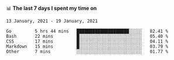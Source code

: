<!--
### Hi there 👋

- 🤔 I was learning formal verification with Coq formally, but want to **build things** now.
- 😬 I am broadly interested in **computer systems** and **programming languages** (just a beginner 🥺).
- 🤩 (I hope I can) code for fun!

<img src="https://github-readme-stats.vercel.app/api?username=xxchan&show_icons=true&icon_color=0366d6&text_color=24292e&bg_color=ffffff&hide_title=true" />

---
-->


📊 **The last 7 days I spent my time on** 

<!--START_SECTION:waka-->
```text
13 January, 2021 - 19 January, 2021

Go         5 hrs 44 mins   ████████████████████░░░░░   82.41 % 
Bash       22 mins         █░░░░░░░░░░░░░░░░░░░░░░░░   05.40 % 
CSS        17 mins         █░░░░░░░░░░░░░░░░░░░░░░░░   04.11 % 
Markdown   15 mins         █░░░░░░░░░░░░░░░░░░░░░░░░   03.79 % 
Other      7 mins          ░░░░░░░░░░░░░░░░░░░░░░░░░   01.77 %
```
<!--END_SECTION:waka-->

<!--
**xxchan/xxchan** is a ✨ _special_ ✨ repository because its `README.md` (this file) appears on your GitHub profile.

Here are some ideas to get you started:

- 🔭 I’m currently working on ...
- 🌱 I’m currently learning ...
- 👯 I’m looking to collaborate on ...
- 🤔 I’m looking for help with ...
- 💬 Ask me about ...
- 📫 How to reach me: ...
- 😄 Pronouns: ...
- ⚡ Fun fact: ...
-->
